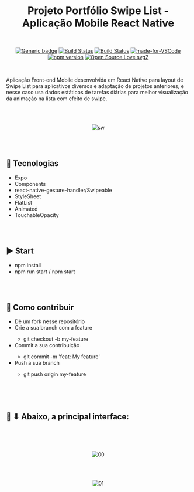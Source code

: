 <div align="center">

# Projeto Portfólio Swipe List - Aplicação Mobile React Native

</div>

<br>

<div align="center">

[![Generic badge](https://img.shields.io/badge/Made%20by-Renan%20Borba-purple.svg)](https://shields.io/) [![Build Status](https://img.shields.io/github/stars/RenanBorba/react-native-swipe-list.svg)](https://github.com/RenanBorba/react-native-swipe-list) [![Build Status](https://img.shields.io/github/forks/RenanBorba/react-native-swipe-list)](https://github.com/RenanBorba/react-native-swipe-list) [![made-for-VSCode](https://img.shields.io/badge/Made%20for-VSCode-1f425f.svg)](https://code.visualstudio.com/) [![npm version](https://badge.fury.io/js/react-native.svg)](https://badge.fury.io/js/react-native) [![Open Source Love svg2](https://badges.frapsoft.com/os/v2/open-source.svg?v=103)](https://github.com/ellerbrock/open-source-badges/)

</div>

<br>

Aplicação Front-end Mobile desenvolvida em React Native para layout de Swipe List para aplicativos diversos e adaptação de projetos anteriores, e nesse caso usa dados estáticos de tarefas diárias para melhor visualização da animação na lista com efeito de swipe.

<br><br>

<div align="center">

![sw](https://user-images.githubusercontent.com/48495838/84806629-5d3a7700-afdc-11ea-8e24-3254591b62ec.png)

</div>

<br><br>

## :rocket: Tecnologias
<ul>
  <li>Expo</li>
  <li>Components</li>
  <li>react-native-gesture-handler/Swipeable</li>
  <li>StyleSheet</li>
  <li>FlatList</li>
  <li>Animated</li>
  <li>TouchableOpacity</li>
</ul>

<br><br>

## :arrow_forward: Start
<ul>
  <li>npm install</li>
  <li>npm run start / npm start</li>
</ul>

<br><br>

## :punch: Como contribuir
<ul>
  <li>Dê um fork nesse repositório</li>
  <li>Crie a sua branch com a feature</li>
    <ul>
      <li>git checkout -b my-feature</li>
    </ul>
  <li>Commit a sua contribuição</li>
    <ul>
      <li>git commit -m 'feat: My feature'</li>
    </ul>
  <li>Push a sua branch</li>
    <ul>
      <li>git push origin my-feature</li>
    </ul>
</ul>
<br><br><br>

## :mega: ⬇ Abaixo, a principal interface:

<br><br><br>

<div align="center">

![00](https://user-images.githubusercontent.com/48495838/84300682-f83cd800-ab28-11ea-88ea-25a74c13c7d1.gif)

<br><br>

![01](https://user-images.githubusercontent.com/48495838/84300685-fa069b80-ab28-11ea-8874-8cfe631b6f72.gif)

</div>
